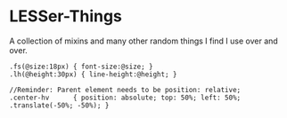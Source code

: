 # LESSer-Things
A collection of mixins and many other random things I find I use over and over. 


```less
.fs(@size:18px) { font-size:@size; }
.lh(@height:30px) { line-height:@height; }

//Reminder: Parent element needs to be position: relative;
.center-hv 		{ position: absolute; top: 50%; left: 50%; .translate(-50%; -50%); }
```
